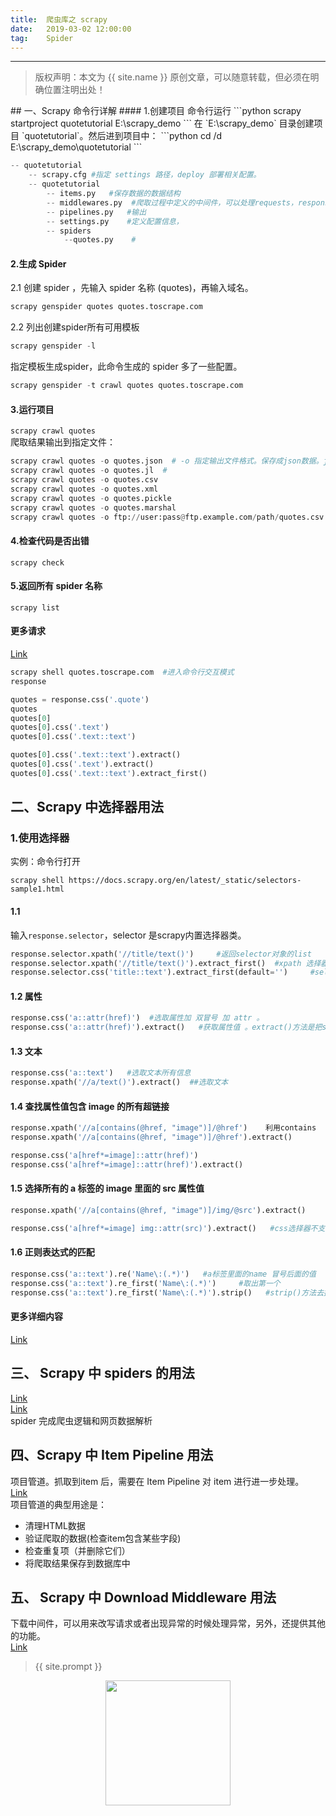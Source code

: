 ```yaml
---              
title:  爬虫库之 scrapy
date:   2019-03-02 12:00:00
tag:    Spider
---
```


***
> 版权声明：本文为 {{ site.name }} 原创文章，可以随意转载，但必须在明确位置注明出处！

<head><link rel="stylesheet" href="../css/rouge.css"></head>
## 一、Scrapy 命令行详解
#### 1.创建项目
命令行运行
```python
scrapy startproject quotetutorial E:\scrapy_demo
```
在 `E:\scrapy_demo` 目录创建项目 `quotetutorial`。然后进到项目中：
```python
cd /d E:\scrapy_demo\quotetutorial
```

```python
-- quotetutorial
    -- scrapy.cfg #指定 settings 路径，deploy 部署相关配置。
    -- quotetutorial
        -- items.py   #保存数据的数据结构
        -- middlewares.py  #爬取过程中定义的中间件，可以处理requests，response，等等操作，可以改一下相关配置。
        -- pipelines.py   #输出
        -- settings.py    #定义配置信息，
        -- spiders
            --quotes.py    #
```

#### 2.生成 Spider
2.1 创建 spider ，先输入 spider 名称 (quotes)，再输入域名。    
```python
scrapy genspider quotes quotes.toscrape.com
```

2.2 列出创建spider所有可用模板
```python
scrapy genspider -l
``` 
指定模板生成spider，此命令生成的 spider 多了一些配置。    
```python
scrapy genspider -t crawl quotes quotes.toscrape.com
```

#### 3.运行项目
`scrapy crawl quotes`   
爬取结果输出到指定文件：
```python
scrapy crawl quotes -o quotes.json  # -o 指定输出文件格式。保存成json数据。json格式：用大括号括起来，以字典形式存在     
scrapy crawl quotes -o quotes.jl  #    
scrapy crawl quotes -o quotes.csv    
scrapy crawl quotes -o quotes.xml   
scrapy crawl quotes -o quotes.pickle     
scrapy crawl quotes -o quotes.marshal     
scrapy crawl quotes -o ftp://user:pass@ftp.example.com/path/quotes.csv  #远程ftp保存。后接网址，路径      
```
#### 4.检查代码是否出错
```
scrapy check
```

#### 5.返回所有 spider 名称
```
scrapy list
```

#### 更多请求
<a href="https://docs.scrapy.org/en/latest/topics/commands.html">Link</a>

```python
scrapy shell quotes.toscrape.com  #进入命令行交互模式     
response       

quotes = response.css('.quote')    
quotes     
quotes[0]    
quotes[0].css('.text')    
quotes[0].css('.text::text')    

quotes[0].css('.text::text').extract()      
quotes[0].css('.text').extract()    
quotes[0].css('.text::text').extract_first()    
```

## 二、Scrapy 中选择器用法
### 1.使用选择器
实例：命令行打开
```
scrapy shell https://docs.scrapy.org/en/latest/_static/selectors-sample1.html
```      
#### 1.1 
输入`response.selector`，selector 是scrapy内置选择器类。      
```python
response.selector.xpath('//title/text()')     #返回selector对象的list      
response.selector.xpath('//title/text()').extract_first()  #xpath 选择器。输出文本内容的第一个元素       
response.selector.css('title::text').extract_first(default='')     #selector 可省略，上同。 当选择器查找不到内容时，返回default属性指定内容    
```
#### 1.2 属性
```python
response.css('a::attr(href)')  #选取属性加 双冒号 加 attr 。     
response.css('a::attr(href)').extract()   #获取属性值 。extract()方法是把selector 变成数据。  
```
#### 1.3 文本
```python
response.css('a::text')   #选取文本所有信息    
response.xpath('//a/text()').extract()  ##选取文本    
```
#### 1.4 查找属性值包含 image 的所有超链接
```python
response.xpath('//a[contains(@href, "image")]/@href')    利用contains
response.xpath('//a[contains(@href, "image")]/@href').extract()    

response.css('a[href*=image]::attr(href)')    
response.css('a[href*=image]::attr(href)').extract()   
```
#### 1.5 选择所有的 a 标签的 image 里面的 src 属性值
```python
response.xpath('//a[contains(@href, "image")]/img/@src').extract()     

response.css('a[href*=image] img::attr(src)').extract()   #css选择器不支持双斜杠     
```
#### 1.6 正则表达式的匹配
```python
response.css('a::text').re('Name\:(.*)')   #a标签里面的name 冒号后面的值
response.css('a::text').re_first('Name\:(.*)')     #取出第一个
response.css('a::text').re_first('Name\:(.*)').strip()   #strip()方法去掉空格   
```
#### 更多详细内容
<a href="https://docs.scrapy.org/en/latest/topics/selectors.html">Link</a>    

## 三、 Scrapy 中 spiders 的用法     
<a href="https://scrapy-chs.readthedocs.io/zh_CN/latest/topics/spiders.html">Link<a>      
<a href="https://docs.scrapy.org/en/latest/topics/spiders.html">Link</a>      
spider 完成爬虫逻辑和网页数据解析   

## 四、Scrapy 中 Item Pipeline 用法
项目管道。抓取到item 后，需要在 Item Pipeline 对 item 进行进一步处理。    
<a href="https://docs.scrapy.org/en/latest/topics/item-pipeline.html">Link</a>   
项目管道的典型用途是：    
- 清理HTML数据    
- 验证爬取的数据(检查item包含某些字段)    
- 检查重复项（并删除它们）    
- 将爬取结果保存到数据库中     

## 五、 Scrapy 中 Download Middleware 用法
下载中间件，可以用来改写请求或者出现异常的时候处理异常，另外，还提供其他的功能。       
<a href="https://docs.scrapy.org/en/latest/topics/downloader-middleware.html">Link<a>  



> {{ site.prompt }}

<div  align="center">
<img src="https://rengui520.github.io/images/wechart.jpg" width = "200" height = "200"/>


